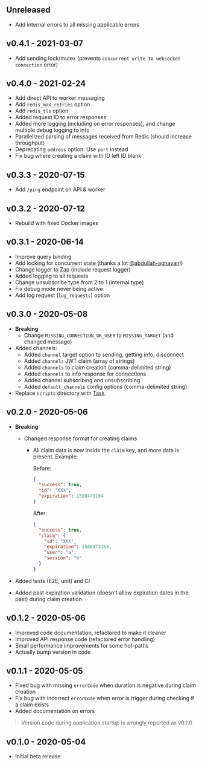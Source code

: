 ## Unreleased

- Add internal errors to all missing applicable errors

## v0.4.1 - 2021-03-07

- Add sending lock/mutex (prevents `concurrent write to websocket connection` error)

## v0.4.0 - 2021-02-24

- Add direct API to worker messaging
- Add `redis_max_retries` option
- Add `redis_tls` option
- Added request ID to error responses
- Added more logging (including on error responses), and change multiple debug logging to info
- Parallelized parsing of messages received from Redis (should increase throughput)
- Deprecating `address` option: Use `port` instead
- Fix bug where creating a claim with ID left ID blank

## v0.3.3 - 2020-07-15

- Add `/ping` endpoint on API & worker

## v0.3.2 - 2020-07-12

- Rebuild with fixed Docker images

## v0.3.1 - 2020-06-14

- Improve query binding
- Add locking for concurrent state (thanks a lot [@abdullah-aghayan](https://github.com/abdullah-aghayan)!)
- Change logger to Zap (include request logger)
- Added logging to all requests
- Change unsubscribe type from 2 to 1 (internal type)
- Fix debug mode never being active
- Add log request (`log_requests`) option

## v0.3.0 - 2020-05-08

- **Breaking**
    - Change `MISSING_CONNECTION_OR_USER` to `MISSING_TARGET` (and changed message)
- Added channels:
    - Added `channel` target option to sending, getting info, disconnect
    - Added `channels` JWT claim (array of strings)
    - Added `channels` to claim creation (comma-delimited string)
    - Added `channels` to info response for connections
    - Added channel subscribing and unsubscribing
    - Added `default_channels` config options (comma-delimited string)
- Replace `scripts` directory with [Task](https://taskfile.dev)

## v0.2.0 - 2020-05-06

- **Breaking**
  - Changed response format for creating claims
    - All claim data is now inside the `claim` key, and more data is present. Example:
    
      Before:
      ```json
      {
        "success": true,
        "id": "XXX",
        "expiration": 1588473164
      }
      ```
      
      After:
      ```json
      {
        "success": true,
        "claim": {
          "id": "XXX",
          "expiration": 1588473164,
          "user": "a",
          "session": "b"
        }
      }
      ```

- Added tests (E2E, unit) and CI
- Added past expiration validation (doesn't allow expiration dates in the past) during claim creation

## v0.1.2 - 2020-05-06

- Improved code documentation, refactored to make it cleaner
- Improved API response code (refactored error handling)
- Small performance improvements for some hot-paths
- Actually bump version in code

## v0.1.1 - 2020-05-05

- Fixed bug with missing `errorCode` when duration is negative during claim creation
- Fix bug with incorrect `errorCode` when error is trigger during checking if a claim exists
- Added documentation on errors

> Version code during application startup is wrongly reported as v0.1.0

## v0.1.0 - 2020-05-04

- Initial beta release
